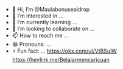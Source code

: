 - 👋 Hi, I’m @Maulabonuseaidrop
- 👀 I’m interested in ...
- 🌱 I’m currently learning ...
- 💞️ I’m looking to collaborate on ...
- 📫 How to reach me ...
- 😄 Pronouns: ...
- ⚡ Fun fact: ...
https://okx.com/ul/VtBSuiW
https://heylink.me/Belajarmencaricuan
<!---
Maulabonuseaidrop/Maulabonuseaidrop is a ✨ special ✨ repository because its `README.md` (this file) appears on your GitHub profile.
You can click the Preview link to take a look at your changes.
--->
